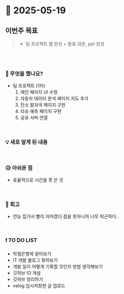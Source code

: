 # 📅 2025-05-19

## 이번주 목표
>- 팀 프로젝트 웹 완성 + 발표 대본, ppt 완성

<br><br>

### 👀 무엇을 했나요?
- 팀 프로젝트 (1차)
  1. 메인 페이지 UI 수정
  2. 자동차 데이터 분석 페이지 지도 추가
  3. 탄소 발자국 페이지 구현
  4. 타슈 예측 페이지 구현
  5. 공유 서버 연결
<br>

### 💡 새로 알게 된 내용


<br>

### 😥 아쉬운 점
- 효율적으로 시간을 못 쓴 것
<br>

### 💬 회고
- 언능 집가서 빨리 자야겠다 잠을 못자니까 너무 피곤하다..
<br>

### ❗ TO DO LIST
- 학점은행제 알아보기
- IT 개발 블로그 찾아보기
- 개발 일지 어떻게 기록할 것인지 방법 생각해보기
- 깃허브 IO 개설
- 깃허브 정리하기
- velog 임시저장한 글 업로드
